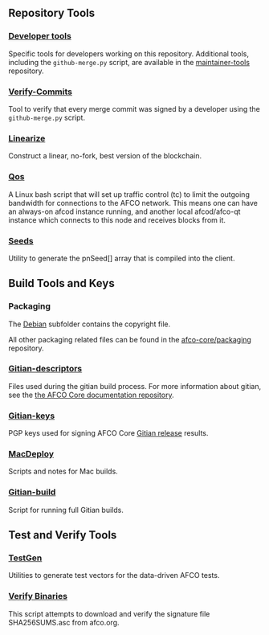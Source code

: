 Repository Tools
---------------------

### [Developer tools](/contrib/devtools) ###
Specific tools for developers working on this repository.
Additional tools, including the `github-merge.py` script, are available in the [maintainer-tools](https://github.com/afco-core/afco-maintainer-tools) repository.

### [Verify-Commits](/contrib/verify-commits) ###
Tool to verify that every merge commit was signed by a developer using the `github-merge.py` script.

### [Linearize](/contrib/linearize) ###
Construct a linear, no-fork, best version of the blockchain.

### [Qos](/contrib/qos) ###

A Linux bash script that will set up traffic control (tc) to limit the outgoing bandwidth for connections to the AFCO network. This means one can have an always-on afcod instance running, and another local afcod/afco-qt instance which connects to this node and receives blocks from it.

### [Seeds](/contrib/seeds) ###
Utility to generate the pnSeed[] array that is compiled into the client.

Build Tools and Keys
---------------------

### Packaging ###
The [Debian](/contrib/debian) subfolder contains the copyright file.

All other packaging related files can be found in the [afco-core/packaging](https://github.com/afco-core/packaging) repository.

### [Gitian-descriptors](/contrib/gitian-descriptors) ###
Files used during the gitian build process. For more information about gitian, see the [the AFCO Core documentation repository](https://github.com/afco-core/docs).

### [Gitian-keys](/contrib/gitian-keys)
PGP keys used for signing AFCO Core [Gitian release](/doc/release-process.md) results.

### [MacDeploy](/contrib/macdeploy) ###
Scripts and notes for Mac builds.

### [Gitian-build](/contrib/gitian-build.py) ###
Script for running full Gitian builds.

Test and Verify Tools
---------------------

### [TestGen](/contrib/testgen) ###
Utilities to generate test vectors for the data-driven AFCO tests.

### [Verify Binaries](/contrib/verifybinaries) ###
This script attempts to download and verify the signature file SHA256SUMS.asc from afco.org.
